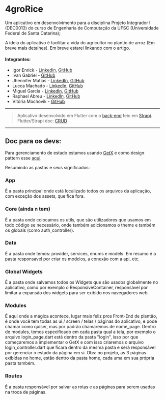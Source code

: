 # 4groRice

Um aplicativo em desenvolvimento para a disciplina Projeto Integrador I (DEC0013) do curso de Engenharia de Computação da UFSC (Universidade Federal de Santa Catarina);

A ideia do aplicativo é facilitar a vida do agricultor no plantio de arroz (Em breve mais detalhes).
Em breve estarei linkando com o artigo.

#### Integrantes:
* Igor Enrick - [LinkedIn](https://www.linkedin.com/in/igorenrick/), [GitHub](https://github.com/igorenrick)
* Ivan Gabriel - [GitHub](https://github.com/R3N3GAD0)
* Jhennifer Matias - [LinkedIn](https://www.linkedin.com/in/jhennifer-m-170818122/), [GitHub](https://github.com/jhennymatias)
* Lucca Machado - [LinkedIn](https://www.linkedin.com/in/lucca-machado-da-silva-5072a3194/), [GitHub](https://github.com/LuccaMS)
* Miguel Garcia - [LinkedIn](https://www.linkedin.com/in/miguel-garcia-silvestre-3265ab19b/), [GitHub](https://github.com/miguelsrrobo)
* Raphael Abreu  - [LinkedIn](https://www.linkedin.com/in/raphaelrat/), [GitHub](https://github.com/RaphaelRat)
* Vitória Mochovik - [GitHub](https://github.com/VitoriaMochovik)

---

>Aplicativo desenvolvido em Flutter com o [back-end](https://github.com/LuccaMS/BackEndPi1) feio em [Strapi](https://strapi.io/). Flutter/Strapi doc: [CRUD](https://strapi.io/blog/how-to-build-a-simple-crud-application-using-flutter-and-strapi)

---

## Doc para os devs:

Para gerenciamento de estado estamos usando [GetX](https://pub.dev/packages/get) e como design pattern esse [aqui](https://github.com/kauemurakami/getx_pattern).

Resumindo as pastas e seus significados:

### App

É a pasta principal onde está localizado todos os arquivos da aplicação, com exceção dos assets, que fica fora.

### Core (ainda n tem) 

É a pasta onde colocamos os utils, que são utilizadores que usamos em todo código se necessário, onde também adicionamos o theme e também os globals (como auth_controller).

### Data

É a pasta onde temos: provider, services, enums e models. Em resumo é a pasta responsavel por criar os modelos, a conexão com a api, etc.

### Global Widgets

É a pasta onde salvamos todos os Widgets que são usados globalmente no aplicativo, como por exemplo o ResponsiveContainer, responsável por limitar a expansão dos widgets para ser exibido nos navegadores web.

### Modules

É aqui onde a mágica acontece, lugar mais feliz pros Front-End de plantão, é onde você tem todas as ui / screen / telas / páginas do aplicativo, e pode chamar como quiser, mas por padrão chamaremos de nome_page. Dentro de modules, temos especificado em cada pasta qual a tela, por exemplo o arquivo login_page.dart está dentro da pasta "login", isso por que começaremos a implementar o GetX e com isso criaremos o arquivo login_controller.dart que ficara dentro da mesma pasta e será responsável por gerenciar o estado da página em si. Obs: no projeto, as 3 páginas exibidas no home, estão dentro da pasta home, cada uma em sua própria pasta também.

### Routes

É a pasta responsável por salvar as rotas e as páginas para serem usadas na troca de páginas. 
